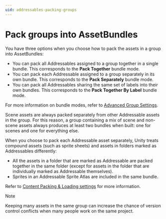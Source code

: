 ```yaml
---
uid: addressables-packing-groups
---
```


# Pack groups into AssetBundles

You have three options when you choose how to pack the assets in a group into AssetBundles:

* You can pack all Addressables assigned to a group together in a single bundle. This corresponds to the **Pack Together** bundle mode. 
* You can pack each Addressable assigned to a group separately in its own bundle. This corresponds to the **Pack Separately** bundle mode. 
* You can pack all Addressables sharing the same set of labels into their own bundles. This corresponds to the **Pack Together By Label** bundle mode.

For more information on bundle modes, refer to [Advanced Group Settings](xref:addressables-content-packing-and-loading-schema).

Scene assets are always packed separately from other Addressable assets in the group. For this reason, a group containing a mix of scene and non-scene assets always produces at least two bundles when built: one for scenes and one for everything else.

When you choose to pack each Addressable asset separately, Unity treats compound assets (such as sprite sheets) and assets in folders marked as Addressables differently:

* All the assets in a folder that are marked as Addressable are packed together in the same folder (except for assets in the folder that are individually marked as Addressable themselves). 
* Sprites in an Addressable Sprite Atlas are included in the same bundle.

Refer to [Content Packing & Loading settings](xref:addressables-content-packing-and-loading-schema) for more information.

> [!NOTE]
> Keeping many assets in the same group can increase the chance of version control conflicts when many people work on the same project.

